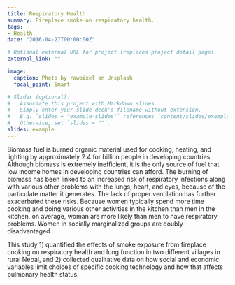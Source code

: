 ```yaml
---
title: Respiratory Health
summary: Fireplace smoke on respiratory health.
tags:
- Health
date: "2016-04-27T00:00:00Z"

# Optional external URL for project (replaces project detail page).
external_link: ""

image:
  caption: Photo by rawpixel on Unsplash
  focal_point: Smart

# Slides (optional).
#   Associate this project with Markdown slides.
#   Simply enter your slide deck's filename without extension.
#   E.g. `slides = "example-slides"` references `content/slides/example-slides.md`.
#   Otherwise, set `slides = ""`.
slides: example
---
```

Biomass fuel is burned organic material used for cooking, heating, and lighting by approximately 2.4 for billion people in developing countries. Although biomass is extremely inefficient, it is the only source of fuel that low income homes in developing countries can afford. The burning of biomass has been linked to an increased risk of respiratory infections along with various other problems with the lungs, heart, and eyes, because of the particulate matter it generates. The lack of proper ventilation has further exacerbated these risks. Because women typically spend more time cooking and doing various other activities in the kitchen than men in the kitchen, on average, woman are more likely than men to have respiratory problems. Women in socially marginalized groups are doubly disadvantaged.

This study 1) quantified the effects of smoke exposure from fireplace cooking on respiratory health and lung function in two different villages in rural Nepal, and 2) collected qualitative data on how social and economic variables limit choices of specific cooking technology and how that affects pulmonary health status. 
